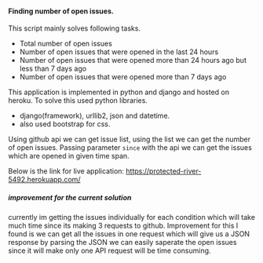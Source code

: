 #### Finding number of open issues.

This script mainly solves following tasks.

  - Total number of open issues
  - Number of open issues that were opened in the last 24 hours
  - Number of open issues that were opened more than 24 hours ago but less than 7 days ago
  -  Number of open issues that were opened more than 7 days ago

This application is implemented in python and django and hosted on heroku.
To solve this used python libraries.

- django(framework), urllib2, json and datetime.
- also used bootstrap for css.

Using github api we can get issue list, using the list we can get the number of open issues. Passing parameter `since` with the api we can get the issues which are opened in given time span.

Below is the link for live application:
https://protected-river-5492.herokuapp.com/

##### improvement for the current solution
currently im getting the issues individually for each condition which will take much time since its making 3 requests to github. Improvement for this I found is we can get all the issues in one request which will give us a JSON response by parsing the JSON we can easily saperate the open issues since it will make only one API request will be time consuming. 
